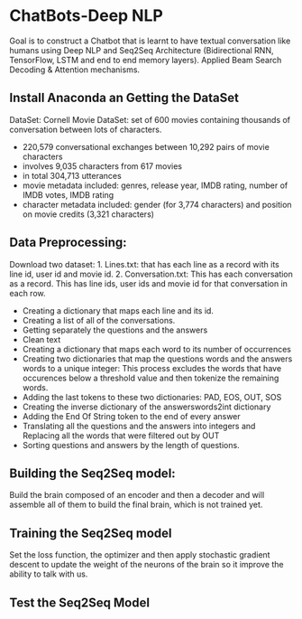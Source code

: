 # ChatBots-Deep NLP
Goal is to construct a Chatbot that is learnt to have textual conversation like humans using Deep NLP and Seq2Seq Architecture (Bidirectional RNN, TensorFlow, LSTM and end to end memory layers). Applied Beam Search Decoding &amp; Attention mechanisms. 

## Install Anaconda an Getting the DataSet
DataSet: Cornell Movie DataSet: set of 600 movies containing thousands of conversation between lots of characters. 
* 220,579 conversational exchanges between 10,292 pairs of movie characters
* involves 9,035 characters from 617 movies
* in total 304,713 utterances
* movie metadata included: genres, release year, IMDB rating, number of IMDB votes, IMDB rating
* character metadata included: gender (for 3,774 characters) and position on movie credits (3,321 characters)

## Data Preprocessing:

Download two dataset: 1. Lines.txt: that has each line as a record with its line id, user id and movie id.
2. Conversation.txt: This has each conversation as a record. This has line ids, user ids and movie id for that conversation in each row. 

* Creating a dictionary that maps each line and its id.
* Creating a list of all of the conversations.
* Getting separately the questions and the answers
* Clean text
* Creating a dictionary that maps each word to its number of occurrences
* Creating two dictionaries that map the questions words and the answers words to a unique integer: 
This process excludes the words that have occurences below a threshold value and then tokenize the remaining words.
* Adding the last tokens to these two dictionaries: PAD, EOS, OUT, SOS
* Creating the inverse dictionary of the answerswords2int dictionary
* Adding the End Of String token to the end of every answer
* Translating all the questions and the answers into integers and Replacing all the words that were filtered out by OUT
* Sorting questions and answers by the length of questions.

## Building the Seq2Seq model:

Build the brain composed of an encoder and then a decoder and will assemble all of them to build the final brain, which is not trained yet. 

## Training the Seq2Seq model
Set the loss function, the optimizer and then apply stochastic gradient descent to update the weight of the neurons of the brain so it improve the ability to talk with us. 

## Test the Seq2Seq Model
